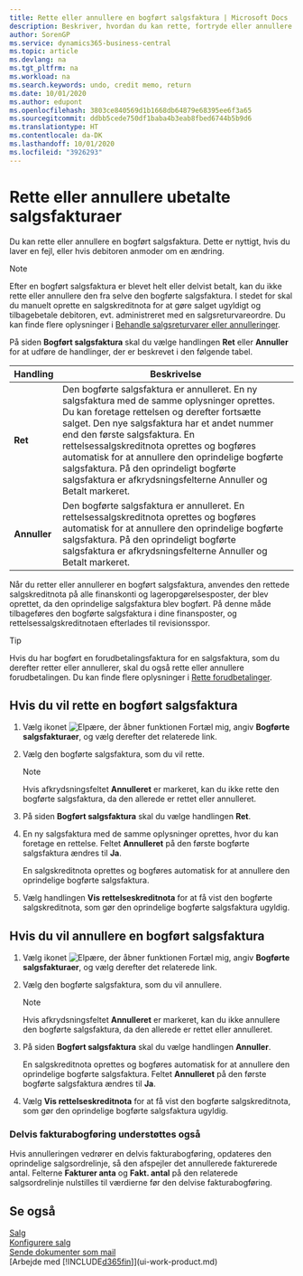 ```yaml
---
title: Rette eller annullere en bogført salgsfaktura | Microsoft Docs
description: Beskriver, hvordan du kan rette, fortryde eller annullere en bogført salgsfaktura og anvende en salgskreditnota.
author: SorenGP
ms.service: dynamics365-business-central
ms.topic: article
ms.devlang: na
ms.tgt_pltfrm: na
ms.workload: na
ms.search.keywords: undo, credit memo, return
ms.date: 10/01/2020
ms.author: edupont
ms.openlocfilehash: 3803ce840569d1b1668db64879e68395ee6f3a65
ms.sourcegitcommit: ddbb5cede750df1baba4b3eab8fbed6744b5b9d6
ms.translationtype: HT
ms.contentlocale: da-DK
ms.lasthandoff: 10/01/2020
ms.locfileid: "3926293"
---
```

# <a name="correct-or-cancel-unpaid-sales-invoices"></a>Rette eller annullere ubetalte salgsfakturaer

Du kan rette eller annullere en bogført salgsfaktura. Dette er nyttigt, hvis du laver en fejl, eller hvis debitoren anmoder om en ændring.

> [!NOTE]  
> Efter en bogført salgsfaktura er blevet helt eller delvist betalt, kan du ikke rette eller annullere den fra selve den bogførte salgsfaktura. I stedet for skal du manuelt oprette en salgskreditnota for at gøre salget ugyldigt og tilbagebetale debitoren, evt. administreret med en salgsreturvareordre. Du kan finde flere oplysninger i [Behandle salgsreturvarer eller annulleringer](sales-how-process-sales-returns-cancellations.md).

På siden **Bogført salgsfaktura** skal du vælge handlingen **Ret** eller **Annuller** for at udføre de handlinger, der er beskrevet i den følgende tabel.

| Handling | Beskrivelse |
| --- | --- |
| **Ret** |Den bogførte salgsfaktura er annulleret. En ny salgsfaktura med de samme oplysninger oprettes. Du kan foretage rettelsen og derefter fortsætte salget. Den nye salgsfaktura har et andet nummer end den første salgsfaktura. En rettelsessalgskreditnota oprettes og bogføres automatisk for at annullere den oprindelige bogførte salgsfaktura. På den oprindeligt bogførte salgsfaktura er afkrydsningsfelterne Annuller og Betalt markeret. |
| **Annuller** |Den bogførte salgsfaktura er annulleret. En rettelsessalgskreditnota oprettes og bogføres automatisk for at annullere den oprindelige bogførte salgsfaktura. På den oprindeligt bogførte salgsfaktura er afkrydsningsfelterne Annuller og Betalt markeret. |

Når du retter eller annullerer en bogført salgsfaktura, anvendes den rettede salgskreditnota på alle finanskonti og lageropgørelsesposter, der blev oprettet, da den oprindelige salgsfaktura blev bogført. På denne måde tilbageføres den bogførte salgsfaktura i dine finansposter, og rettelsessalgskreditnotaen efterlades til revisionsspor.  

> [!TIP]
> Hvis du har bogført en forudbetalingsfaktura for en salgsfaktura, som du derefter retter eller annullerer, skal du også rette eller annullere forudbetalingen. Du kan finde flere oplysninger i [Rette forudbetalinger](finance-how-to-correct-prepayments.md).

## <a name="to-correct-a-posted-sales-invoice"></a>Hvis du vil rette en bogført salgsfaktura

1. Vælg ikonet ![Elpære, der åbner funktionen Fortæl mig](media/ui-search/search_small.png "Fortæl mig, hvad du vil foretage dig"), angiv **Bogførte salgsfakturaer**, og vælg derefter det relaterede link.  
2. Vælg den bogførte salgsfaktura, som du vil rette.

    > [!NOTE]  
    >   Hvis afkrydsningsfeltet **Annulleret** er markeret, kan du ikke rette den bogførte salgsfaktura, da den allerede er rettet eller annulleret.
3. På siden **Bogført salgsfaktura** skal du vælge handlingen **Ret**.  
4. En ny salgsfaktura med de samme oplysninger oprettes, hvor du kan foretage en rettelse. Feltet **Annulleret** på den første bogførte salgsfaktura ændres til **Ja**.

    En salgskreditnota oprettes og bogføres automatisk for at annullere den oprindelige bogførte salgsfaktura.
5. Vælg handlingen **Vis rettelseskreditnota** for at få vist den bogførte salgskreditnota, som gør den oprindelige bogførte salgsfaktura ugyldig.

## <a name="to-cancel-a-posted-sales-invoice"></a>Hvis du vil annullere en bogført salgsfaktura

1. Vælg ikonet ![Elpære, der åbner funktionen Fortæl mig](media/ui-search/search_small.png "Fortæl mig, hvad du vil foretage dig"), angiv **Bogførte salgsfakturaer**, og vælg derefter det relaterede link.  
2. Vælg den bogførte salgsfaktura, som du vil annullere.

    > [!NOTE]  
    >   Hvis afkrydsningsfeltet **Annulleret** er markeret, kan du ikke annullere den bogførte salgsfaktura, da den allerede er rettet eller annulleret.
3. På siden **Bogført salgsfaktura** skal du vælge handlingen **Annuller**.

    En salgskreditnota oprettes og bogføres automatisk for at annullere den oprindelige bogførte salgsfaktura. Feltet **Annulleret** på den første bogførte salgsfaktura ændres til **Ja**.
4. Vælg **Vis rettelseskreditnota** for at få vist den bogførte salgskreditnota, som gør den oprindelige bogførte salgsfaktura ugyldig.

### <a name="partial-invoice-posting-also-supported"></a>Delvis fakturabogføring understøttes også

Hvis annulleringen vedrører en delvis fakturabogføring, opdateres den oprindelige salgsordrelinje, så den afspejler det annullerede fakturerede antal. Felterne **Fakturer anta** og **Fakt. antal** på den relaterede salgsordrelinje nulstilles til værdierne før den delvise fakturabogføring.

## <a name="see-also"></a>Se også

[Salg](sales-manage-sales.md)  
[Konfigurere salg](sales-setup-sales.md)  
[Sende dokumenter som mail](ui-how-send-documents-email.md)  
[Arbejde med [!INCLUDE[d365fin](includes/d365fin_md.md)]](ui-work-product.md)
